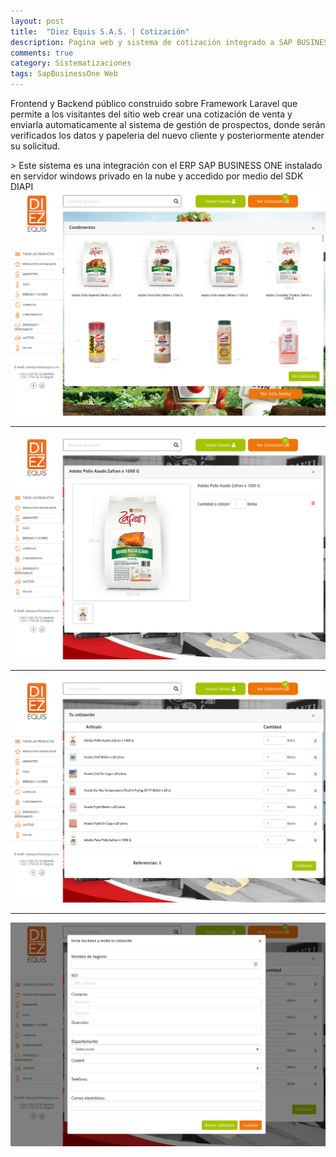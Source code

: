 ```yaml
---
layout: post
title:  "Diez Equis S.A.S. | Cotización"
description: Pagina web y sistema de cotización integrado a SAP BUSINESS ONE
comments: true
category: Sistematizaciones
tags: SapBusinessOne Web
---
```

<p>Frontend y Backend público construido sobre Framework Laravel que permite a los visitantes del sitio web crear una cotización de venta y enviarla automaticamente al sistema de gestión de prospectos, donde serán verificados los datos y papeleria del nuevo cliente y posteriormente atender su solicitud.</p>
> Este sistema es una integración con el ERP SAP BUSINESS ONE instalado en servidor windows privado en la nube y accedido por medio del SDK DIAPI

<img src="/public/imgs/proyectos/diezequis1.png" />
<hr>
<img src="/public/imgs/proyectos/diezequis2.png" /> 
<hr>
<img src="/public/imgs/proyectos/diezequis3.png" /> 
<hr>
<img src="/public/imgs/proyectos/diezequis4.png" /> 

